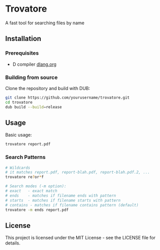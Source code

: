 # Trovatore

A fast tool for searching files by name

## Installation

### Prerequisites
- D compiler [dlang.org](https://dlang.org)

### Building from source

Clone the repository and build with DUB:

```bash
git clone https://github.com/yourusername/trovatore.git
cd trovatore
dub build --build=release
```

## Usage

Basic usage:
```bash
trovatore report.pdf
```

### Search Patterns

```bash
# Wildcards
# it matches report.pdf, report-blah.pdf, report-blah.pdf.2, ...
trovatore re?or*f

# Search modes (-m option):
# exact   - exact match
# ends    - matches if filename ends with pattern
# starts  - matches if filename starts with pattern
# contains - matches if filename contains pattern (default)
trovatore -m ends report.pdf
```

## License

This project is licensed under the MIT License - see the LICENSE file for details.
